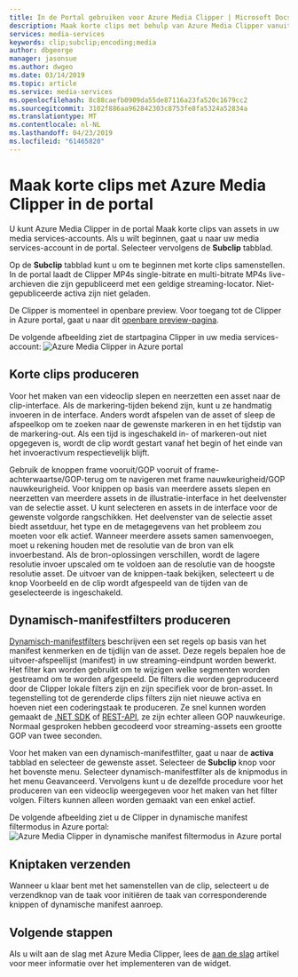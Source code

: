 ```yaml
---
title: In de Portal gebruiken voor Azure Media Clipper | Microsoft Docs
description: Maak korte clips met behulp van Azure Media Clipper vanuit de Azure-Portal
services: media-services
keywords: clip;subclip;encoding;media
author: dbgeorge
manager: jasonsue
ms.author: dwgeo
ms.date: 03/14/2019
ms.topic: article
ms.service: media-services
ms.openlocfilehash: 8c88caefb0909da55de87116a23fa520c1679cc2
ms.sourcegitcommit: 3102f886aa962842303c8753fe8fa5324a52834a
ms.translationtype: MT
ms.contentlocale: nl-NL
ms.lasthandoff: 04/23/2019
ms.locfileid: "61465820"
---
```

# <a name="create-clips-with-azure-media-clipper-in-the-portal"></a>Maak korte clips met Azure Media Clipper in de portal  

U kunt Azure Media Clipper in de portal Maak korte clips van assets in uw media services-accounts. Als u wilt beginnen, gaat u naar uw media services-account in de portal. Selecteer vervolgens de **Subclip** tabblad.

Op de **Subclip** tabblad kunt u om te beginnen met korte clips samenstellen. In de portal laadt de Clipper MP4s single-bitrate en multi-bitrate MP4s live-archieven die zijn gepubliceerd met een geldige streaming-locator. Niet-gepubliceerde activa zijn niet geladen.

De Clipper is momenteel in openbare preview. Voor toegang tot de Clipper in Azure portal, gaat u naar dit [openbare preview-pagina](https://portal.azure.com/?feature.subclipper=true).

De volgende afbeelding ziet de startpagina Clipper in uw media services-account: ![Azure Media Clipper in Azure portal](media/media-services-azure-media-clipper-portal/media-services-azure-media-clipper-portal.png)

## <a name="producing-clips"></a>Korte clips produceren
Voor het maken van een videoclip slepen en neerzetten een asset naar de clip-interface. Als de markering-tijden bekend zijn, kunt u ze handmatig invoeren in de interface. Anders wordt afspelen van de asset of sleep de afspeelkop om te zoeken naar de gewenste markeren in en het tijdstip van de markering-out. Als een tijd is ingeschakeld in- of markeren-out niet opgegeven is, wordt de clip wordt gestart vanaf het begin of het einde van het invoeractivum respectievelijk blijft.

Gebruik de knoppen frame vooruit/GOP vooruit of frame-achterwaartse/GOP-terug om te navigeren met frame nauwkeurigheid/GOP nauwkeurigheid. Voor knippen op basis van meerdere assets slepen en neerzetten van meerdere assets in de illustratie-interface in het deelvenster van de selectie asset. U kunt selecteren en assets in de interface voor de gewenste volgorde rangschikken. Het deelvenster van de selectie asset biedt assetduur, het type en de metagegevens van het probleem zou moeten voor elk actief. Wanneer meerdere assets samen samenvoegen, moet u rekening houden met de resolutie van de bron van elk invoerbestand. Als de bron-oplossingen verschillen, wordt de lagere resolutie invoer upscaled om te voldoen aan de resolutie van de hoogste resolutie asset. De uitvoer van de knippen-taak bekijken, selecteert u de knop Voorbeeld en de clip wordt afgespeeld van de tijden van de geselecteerde is ingeschakeld.

## <a name="producing-dynamic-manifest-filters"></a>Dynamisch-manifestfilters produceren
[Dynamisch-manifestfilters](https://azure.microsoft.com/blog/dynamic-manifest/) beschrijven een set regels op basis van het manifest kenmerken en de tijdlijn van de asset. Deze regels bepalen hoe de uitvoer-afspeellijst (manifest) in uw streaming-eindpunt worden bewerkt. Het filter kan worden gebruikt om te wijzigen welke segmenten worden gestreamd om te worden afgespeeld. De filters die worden geproduceerd door de Clipper lokale filters zijn en zijn specifiek voor de bron-asset. In tegenstelling tot de gerenderde clips filters zijn niet nieuwe activa en hoeven niet een coderingstaak te produceren. Ze snel kunnen worden gemaakt de [.NET SDK](https://docs.microsoft.com/azure/media-services/media-services-dotnet-dynamic-manifest) of [REST-API](https://docs.microsoft.com/azure/media-services/media-services-rest-dynamic-manifest), ze zijn echter alleen GOP nauwkeurige. Normaal gesproken hebben gecodeerd voor streaming-assets een grootte GOP van twee seconden.

Voor het maken van een dynamisch-manifestfilter, gaat u naar de **activa** tabblad en selecteer de gewenste asset. Selecteer de **Subclip** knop voor het bovenste menu. Selecteer dynamisch-manifestfilter als de knipmodus in het menu Geavanceerd. Vervolgens kunt u de dezelfde procedure voor het produceren van een videoclip weergegeven voor het maken van het filter volgen. Filters kunnen alleen worden gemaakt van een enkel actief.

De volgende afbeelding ziet u de Clipper in dynamische manifest filtermodus in Azure portal: ![Azure Media Clipper in dynamische manifest filtermodus in Azure portal](media/media-services-azure-media-clipper-portal/media-services-azure-media-clipper-filter.PNG)

## <a name="submitting-clipping-jobs"></a>Kniptaken verzenden
Wanneer u klaar bent met het samenstellen van de clip, selecteert u de verzendknop van de taak voor initiëren de taak van corresponderende knippen of dynamische manifest aanroep.

## <a name="next-steps"></a>Volgende stappen
Als u wilt aan de slag met Azure Media Clipper, lees de [aan de slag](media-services-azure-media-clipper-getting-started.md) artikel voor meer informatie over het implementeren van de widget.
